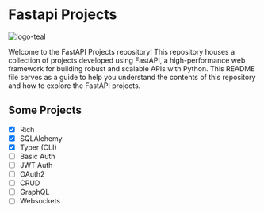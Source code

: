 # Fastapi Projects

![logo-teal](https://github.com/shuklaritvik06/fastapi-projects/assets/72812470/a23140d4-2d4b-40ca-8a21-8e80ce114c12)


Welcome to the FastAPI Projects repository! This repository houses a collection of projects developed using FastAPI, a high-performance web framework for building robust and scalable APIs with Python. This README file serves as a guide to help you understand the contents of this repository and how to explore the FastAPI projects.

## Some Projects

- [x] Rich
- [x] SQLAlchemy
- [x] Typer (CLI)
- [ ] Basic Auth
- [ ] JWT Auth
- [ ] OAuth2
- [ ] CRUD
- [ ] GraphQL
- [ ] Websockets
